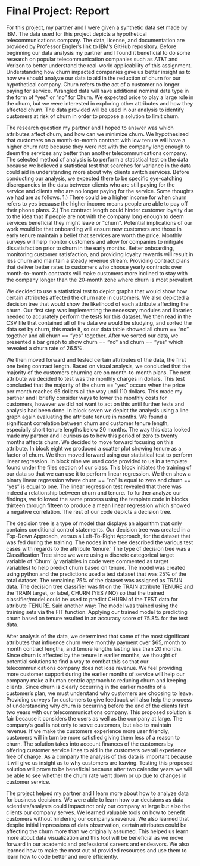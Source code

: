 # Final Project: Report

For this project, my partner and I were given a synthetic data set made by IBM. The data used for this project depicts a hypothetical telecommunications company. The data, license, and documentation are provided by Professor Engler’s link to IBM’s GitHub repository. Before beginning our data analysis my partner and I found it beneficial to do some research on popular telecommunication companies such as AT&T and Verizon to better understand the real-world applicability of this assignment. Understanding how churn impacted companies gave us better insight as to how we should analyze our data to aid in the reduction of churn for our hypothetical company. Churn refers to the act of a customer no longer paying for service. Wrangled data will have additional nominal data type in the form of “yes” or “no” for Churn. We expected price to play a large role in the churn, but we were interested in exploring other attributes and how they affected churn. The data provided will be used in our analysis to identify customers at risk of churn in order to propose a solution to limit churn.

The research question my partner and I hoped to answer was which attributes affect churn, and how can we minimize churn. We hypothesized that customers on a month-to-month contract with low tenure will have a higher churn rate because they were not with the company long enough to deem the services any better than another telecommunications company. The selected method of analysis is to perform a statistical test on the data because we believed a statistical test that searches for variance in the data could aid in understanding more about why clients switch services. Before conducting our analysis, we expected there to be specific eye-catching discrepancies in the data between clients who are still paying for the service and clients who are no longer paying for the service. Some thoughts we had are as follows.
1.) There could be a higher income for when churn refers to yes because the higher income means people are able to pay off their phone plans.
2.) The contract length could hinder customer loyalty due to the idea that if people are not with the company long enough to deem services beneficial they might leave or "churn".
Potential implications of our work would be that onboarding will ensure new customers and those in early tenure maintain a belief that services are worth the price. Monthly surveys will help monitor customers and allow for companies to mitigate dissatisfaction prior to churn in the early months. Better onboarding, monitoring customer satisfaction, and providing loyalty rewards will result in less churn and maintain a steady revenue stream. Providing contract plans that deliver better rates to customers who choose yearly contracts over month-to-month contracts will make customers more inclined to stay with the company longer than the 20-month zone where churn is most prevalent.

We decided to use a statistical test to depict graphs that would show how certain attributes affected the churn rate in customers. We also depicted a decision tree that would show the likelihood of each attribute affecting the churn. Our first step was implementing the necessary modules and libraries needed to accurately perform the tests for this dataset. We then read in the CSV file that contained all of the data we would be studying, and sorted the data set by churn, this made it, so our data table showed all churn == “no” together and all churn == “yes” together. After we sorted our data, we presented a bar graph to show churn == “no” and churn == “yes” which revealed a churn rate of 26.5%.
          
We then moved forward and tested certain attributes of the data, the first one being contract length. Based on visual analysis, we concluded that the majority of the customers churning are on month-to-month plans. The next attribute we decided to test was the monthly charges in dollars. This test concluded that the majority of the churn == “yes” occurs when the price per month reaches 65 dollars all the way until 110 dollars. This made my partner and I briefly consider ways to lower the monthly costs for customers, however we did not want to act on this until further tests and analysis had been done. In block seven we depict the analysis using a line graph again evaluating the attribute tenure in months. We found a significant correlation between churn and customer tenure length, especially short tenure lengths below 20 months. The way this data looked made my partner and I curious as to how this period of zero to twenty months affects churn. We decided to move forward focusing on this attribute. In block eight we produced a scatter plot showing tenure as a factor of churn. We then moved forward using our statistical test to perform linear regression. In block nine we used code provided to us in a template found under the files section of our class. This block initiates the training of our data so that we can use it to perform linear regression. We then show a binary linear regression where churn == “no” is equal to zero and churn == “yes” is equal to one. The linear regression test revealed that there was indeed a relationship between churn and tenure. To further analyze our findings, we followed the same process using the template code in blocks thirteen through fifteen to produce a mean linear regression which showed a negative correlation. The rest of our code depicts a decision tree. 

The decision tree is a type of model that displays an algorithm that only contains conditional control statements. Our decision tree was created in a Top-Down Approach, versus a Left-To-Right Approach, for the dataset that was fed during the training. The nodes in the tree described the various test cases with regards to the attribute ‘tenure.’ The type of decision tree was a Classification Tree since we were using a discrete categorical target variable of ‘Churn’ (y variables in code were commented as target variables) to help predict churn based on tenure. The model was created using python and the predictions used a test dataset that was 25% of the total dataset. The remaining 75% of the dataset was assigned as TRAIN data. The decision tree classifier was fit on the TRAIN attribute TENURE and the TRAIN target, or label, CHURN (YES / NO) so that the trained classifier/model could be used to predict CHURN of the TEST data for attribute TENURE. Said another way: The model was trained using the training sets via the FIT function. Applying our trained model to predicting churn based on tenure resulted in an accuracy score of 75.8% for the test data.

After analysis of the data, we determined that some of the most significant attributes that influence churn were monthly payment over $65, month to month contract lengths, and tenure lengths lasting less than 20 months. Since churn is affected by the tenure in earlier months, we thought of potential solutions to find a way to combat this so that our telecommunications company does not lose revenue. We feel providing more customer support during the earlier months of service will help our company make a human centric approach to reducing churn and keeping clients. Since churn is clearly occurring in the earlier months of a customer’s plan, we must understand why customers are choosing to leave. Providing surveys for customers to give feedback will also help the process of understanding why churn is occurring before the end of the clients first two years with our telecommunications company. This proposed solution is fair because it considers the users as well as the company at large. The company’s goal is not only to serve customers, but also to maintain revenue. If we make the customers experience more user friendly, customers will in turn be more satisfied giving them less of a reason to churn. The solution takes into account finances of the customers by offering customer service lines to aid in the customers overall experience free of charge. As a company the analysis of this data is important because it will give us insight as to why customers are leaving. Testing this proposed solution will prove to be beneficial because after two calendar years we will be able to see whether the churn rate went down or up due to changes in customer service.

The project helped my partner and I learn more about how to analyze data for business decisions. We were able to learn how our decisions as data scientists/analysts could impact not only our company at large but also the clients our company serves. We learned valuable tools on how to benefit customers without hindering our company’s revenue. We also learned that despite initial impressions of data observation, certain attributes could be affecting the churn more than we originally assumed. This helped us learn more about data visualization and this tool will be beneficial as we move forward in our academic and professional careers and endeavors. We also learned how to make the most out of provided resources and use them to learn how to code better and more efficiently.
